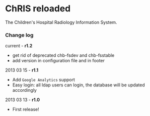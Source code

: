 ChRIS reloaded
==============

The Children's Hospital Radiology Information System.

### Change log ###

current - **r1.2**
* get rid of deprecated chb-fsdev and chb-fsstable
* add version in configuration file and in footer

2013 03 15 - **r1.1**

* Add `Google Analytics` support
* Easy login: all ldap users can login, the database will be updated accordingly

2013 03 13 - **r1.0**

* First release!
